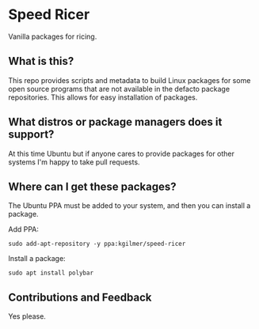 # Speed Ricer

Vanilla packages for ricing.

## What is this?

This repo provides scripts and metadata to build Linux packages for some open source programs that are not available in the defacto package repositories.  This allows for easy installation of packages. 

## What distros or package managers does it support?

At this time Ubuntu but if anyone cares to provide packages for other systems I'm happy to take pull requests.  

## Where can I get these packages?

The Ubuntu PPA must be added to your system, and then you can install a package.

Add PPA:
```
sudo add-apt-repository -y ppa:kgilmer/speed-ricer
```

Install a package:
```
sudo apt install polybar
```

## Contributions and Feedback

Yes please.